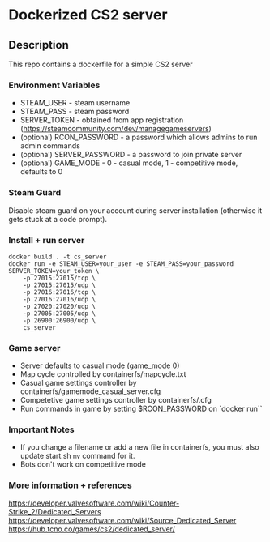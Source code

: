 # Dockerized CS2 server

## Description 
This repo contains a dockerfile for a simple CS2 server

### Environment Variables
- STEAM_USER  - steam username
- STEAM_PASS  - steam password
- SERVER_TOKEN - obtained from app registration (https://steamcommunity.com/dev/managegameservers)
- (optional) RCON_PASSWORD - a password which allows admins to run admin commands
- (optional) SERVER_PASSWORD - a password to join private server
- (optional) GAME_MODE - 0 - casual mode, 1 - competitive mode, defaults to 0

### Steam Guard
Disable steam guard on your account during server installation (otherwise it gets stuck at a code prompt).

### Install + run server
```
docker build . -t cs_server
docker run -e STEAM_USER=your_user -e STEAM_PASS=your_password SERVER_TOKEN=your_token \
    -p 27015:27015/tcp \
    -p 27015:27015/udp \
    -p 27016:27016/tcp \
    -p 27016:27016/udp \
    -p 27020:27020/udp \
    -p 27005:27005/udp \
    -p 26900:26900/udp \
    cs_server 
```

### Game server
* Server defaults to casual mode (game_mode 0)
* Map cycle controlled by containerfs/mapcycle.txt
* Casual game settings controller by containerfs/gamemode_casual_server.cfg
* Competetive game settings controller by containerfs/.cfg
* Run commands in game by setting $RCON_PASSWORD on `docker run``

### Important Notes
* If you change a filename or add a new file in containerfs, you must also update start.sh `mv` command for it.
* Bots don't work on competitive mode

### More information + references
https://developer.valvesoftware.com/wiki/Counter-Strike_2/Dedicated_Servers
https://developer.valvesoftware.com/wiki/Source_Dedicated_Server
https://hub.tcno.co/games/cs2/dedicated_server/
